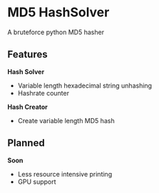 # MD5 HashSolver
A bruteforce python MD5 hasher

## Features

 **Hash Solver**
 - Variable length hexadecimal string unhashing
 - Hashrate counter 
 

**Hash Creator**
 - Create variable length MD5 hash 

 ## Planned  
 

 **Soon**

 - Less resource intensive printing
 - GPU support

